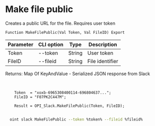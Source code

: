﻿---
sidebar_position: 5
---

# Make file public
 Creates a public URL for the file. Requires user token



`Function MakeFilePublic(Val Token, Val FileID) Export`

  | Parameter | CLI option | Type | Description |
  |-|-|-|-|
  | Token | --token | String | User token |
  | FileID | --fileid | String | File identifier |

  
  Returns:  Map Of KeyAndValue - Serialized JSON response from Slack

<br/>




```bsl title="Code example"
    Token  = "xoxb-6965308400114-696804637...";
    FileID = "F07PK2C447M";

    Result = OPI_Slack.MakeFilePublic(Token, FileID);
```



```sh title="CLI command example"
    
  oint slack MakeFilePublic --token %token% --fileid %fileid%

```

```json title="Result"

```
